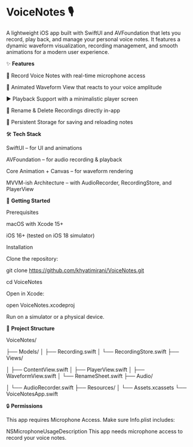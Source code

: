 # VoiceNotes 🎙️

A lightweight iOS app built with SwiftUI and AVFoundation that lets you record, play back, and manage your personal voice notes. It features a dynamic waveform visualization, recording management, and smooth animations for a modern user experience.

✨ **Features**

🎤 Record Voice Notes with real-time microphone access

🌊 Animated Waveform View that reacts to your voice amplitude

▶️ Playback Support with a minimalistic player screen

📝 Rename & Delete Recordings directly in-app

📂 Persistent Storage for saving and reloading notes

🛠️ **Tech Stack**

SwiftUI – for UI and animations

AVFoundation – for audio recording & playback

Core Animation + Canvas – for waveform rendering

MVVM-ish Architecture – with AudioRecorder, RecordingStore, and PlayerView

	
🚀 **Getting Started**

Prerequisites

macOS with Xcode 15+

iOS 16+ (tested on iOS 18 simulator)

Installation

Clone the repository:

git clone https://github.com/khyatimirani/VoiceNotes.git

cd VoiceNotes


Open in Xcode:

open VoiceNotes.xcodeproj

Run on a simulator or a physical device.

📂 **Project Structure**

VoiceNotes/

 ├── Models/
 │   ├── Recording.swift
 │   └── RecordingStore.swift
 ├── Views/
 
 │   ├── ContentView.swift
 │   ├── PlayerView.swift
 │   ├── WaveformView.swift
 │   └── RenameSheet.swift
 ├── Audio/
 
 │   └── AudioRecorder.swift
 ├── Resources/
 │   └── Assets.xcassets
 └── VoiceNotesApp.swift

🔒 **Permissions**

This app requires Microphone Access.
Make sure Info.plist includes:

<key>NSMicrophoneUsageDescription</key>
<string>This app needs microphone access to record your voice notes.</string>

